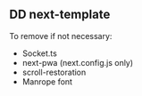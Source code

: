 ## DD next-template

To remove if not necessary:

- Socket.ts
- next-pwa (next.config.js only)
- scroll-restoration
- Manrope font
